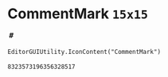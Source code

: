 # CommentMark `15x15`
<img src="/img/CommentMark.png" width=15 height=15>

``` CSharp
EditorGUIUtility.IconContent("CommentMark")
```
```
8323573196356328517
```
